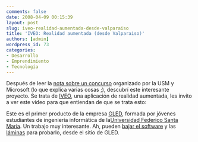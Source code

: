 ```yaml
---
comments: false
date: 2008-04-09 00:15:39
layout: post
slug: iveo-realidad-aumentada-desde-valparaiso
title: 'IVEO: Realidad aumentada (desde Valparaiso)'
authors: [admin]
wordpress_id: 73
categories:
- Desarrollo
- Emprendimiento
- Tecnología
---
```


Después de leer la [nota sobre un concurso](http://www.mouse.cl/detail.asp?story=2008%2F04%2F08%2F17%2F36%2F44) organizado por la USM y Microsoft (lo que explica varias cosas ;), descubrí este interesante proyecto. Se trata de [IVEO](http://www.gled.cl/iveo.php), una aplicación de realidad aumentada, les invito a ver este video para que entiendan de que se trata esto:

  





Este es el primer producto de la empresa [GLED](http://www.gled.cl/), formada por jóvenes estudiantes de ingeniería informática de la[Universidad Federico Santa María](http://www.usm.cl/). Un trabajo muy interesante. Ah, pueden [bajar el software](http://www.gled.cl/iveo/iveo-1.01b-win32.exe) y las [láminas](http://www.gled.cl/iveo/Album.pdf) para probarlo, desde el sitio de GLED.



